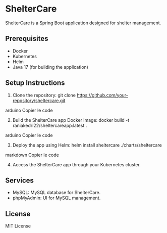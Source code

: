 # ShelterCare

ShelterCare is a Spring Boot application designed for shelter management.

## Prerequisites

- Docker
- Kubernetes
- Helm
- Java 17 (for building the application)

## Setup Instructions

1. Clone the repository:
git clone https://github.com/your-repository/sheltercare.git

arduino
Copier le code

2. Build the ShelterCare app Docker image:
docker build -t raniakedri22/sheltercareapp:latest .

arduino
Copier le code

3. Deploy the app using Helm:
helm install sheltercare ./charts/sheltercare

markdown
Copier le code

4. Access the ShelterCare app through your Kubernetes cluster.

## Services

- MySQL: MySQL database for ShelterCare.
- phpMyAdmin: UI for MySQL management.

## License

MIT License